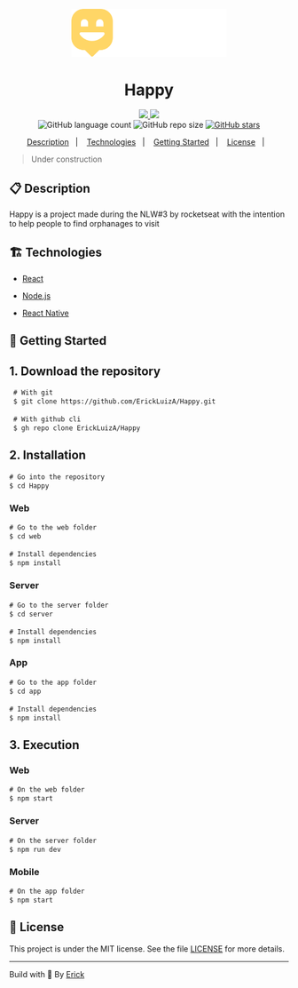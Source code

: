 <p align="center"> 
  <img alt="happy icon" src="./web/src/images/logo.svg"  width="280"/>
</p>

<h1 align="center"> Happy </h1>

<p align="center">
  <a href="https://github.com/ErickLuizA/Happy/graphs/commit-activity" alt="Maintenance">
    <img src="https://img.shields.io/badge/Maintained%3F-yes-1EAE72.svg" />
  </a>

  <a href="./LICENSE" alt="License: MIT">
    <img src="https://img.shields.io/badge/License-MIT-1EAE72.svg" />
  </a>

<br/>

<img alt="GitHub language count" src="https://img.shields.io/github/languages/count/ErickLuizA/Happy?color=blue">

<img alt="GitHub repo size" src="https://img.shields.io/github/repo-size/ErickLuizA/Happy">

<a href="https://github.com/ErickLuizA/Happy/stargazers">
  <img alt="GitHub stars" src="https://img.shields.io/github/stars/ErickLuizA/Happy?style=social">
</a>

<p align="center">
  <a href="#clipboard-description">Description</a>&nbsp;&nbsp;&nbsp;|&nbsp;&nbsp;&nbsp;
  <a href="#building_construction-technologies">Technologies</a>&nbsp;&nbsp;&nbsp;|&nbsp;&nbsp;&nbsp;
  <a href="#rocket-getting-started">Getting Started</a>&nbsp;&nbsp;&nbsp;|&nbsp;&nbsp;&nbsp;
  <a href="#memo-license">License</a>&nbsp;&nbsp;&nbsp;|&nbsp;&nbsp;&nbsp;
</p>

> Under construction

## :clipboard: Description

Happy is a project made during the NLW#3 by rocketseat with the intention to help people to find orphanages to visit

## :building_construction: Technologies

- [React](https://reactjs.org/)

- [Node.js](https://nodejs.org/en/)

- [React Native](https://reactnative.dev/)


## :rocket: Getting Started

## 1. Download the repository

```shell
 # With git
 $ git clone https://github.com/ErickLuizA/Happy.git
 
 # With github cli
 $ gh repo clone ErickLuizA/Happy
```

## 2. Installation

```shell
# Go into the repository
$ cd Happy
```

### Web 

```
# Go to the web folder
$ cd web

# Install dependencies
$ npm install
```

### Server

```shell
# Go to the server folder
$ cd server

# Install dependencies
$ npm install
```

### App

```shell
# Go to the app folder
$ cd app

# Install dependencies
$ npm install
```

## 3. Execution

### Web

```
# On the web folder
$ npm start
```

### Server

```shell
# On the server folder
$ npm run dev
```

### Mobile

```shell
# On the app folder
$ npm start
```

## :memo: License

This project is under the MIT license. See the file [LICENSE](LICENSE) for more details.

---

Build with 💙 By [Erick](https://www.linkedin.com/in/erick-luiz-47151a1a4/)

